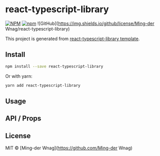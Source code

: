 # react-typescript-library

[![NPM](https://img.shields.io/npm/v/react-typescript-library.svg)](https://www.npmjs.com/package/react-typescript-library)
[![npm](https://img.shields.io/npm/dm/react-typescript-library.svg)](https://www.npmjs.com/package/react-typescript-library)
![GitHub](https://img.shields.io/github/license/Ming-der Wnag/react-typescript-library)

This project is generated from [react-typescript-library template](https://github.com/alioguzhan/react-typescript-library).

## Install

```bash
npm install --save react-typescript-library
```

Or with yarn:

```bash
yarn add react-typescript-library
```

## Usage


## API / Props


## License

MIT © [Ming-der Wnag](https://github.com/Ming-der Wnag)
